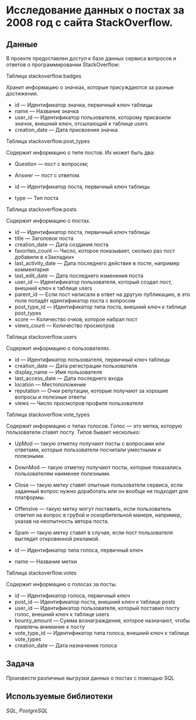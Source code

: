 # Исследование данных о постах за 2008 год с сайта StackOverflow.

## Данные

В проекте предоставлен доступ к базе данных сервиса вопросов и ответов о программировании StackOverflow:  

Таблица stackoverflow.badges

Хранит информацию о значках, которые присуждаются за разные достижения.   
- id — Идентификатор значка, первичный ключ таблицы  
- name — Название значка  
- user_id — Идентификатор пользователя, которому присвоили значок, внешний ключ, отсылающий к таблице users  
- creation_date — Дата присвоения значка    

Таблица stackoverflow.post_types  

Содержит информацию о типе постов. Их может быть два:  
- Question — пост с вопросом;  
- Answer — пост с ответом.  
  
- id — Идентификатор поста, первичный ключ таблицы  
- type — Тип поста  

Таблица stackoverflow.posts    

Содержит информацию о постах.      
- id — Идентификатор поста, первичный ключ таблицы  
- title — Заголовок поста  
- creation_date — Дата создания поста  
- favorites_count — Число, которое показывает, сколько раз пост добавили в «Закладки»  
- last_activity_date — Дата последнего действия в посте, например комментария  
- last_edit_date — Дата последнего изменения поста  
- user_id — Идентификатор пользователя, который создал пост, внешний ключ к таблице users  
- parent_id — Если пост написали в ответ на другую публикацию, в это поле попадёт идентификатор поста с вопросом  
- post_type_id — Идентификатор типа поста, внешний ключ к таблице post_types  
- score — Количество очков, которое набрал пост  
- views_count — Количество просмотров  

Таблица stackoverflow.users  

Содержит информацию о пользователях.    
- id — Идентификатор пользователя, первичный ключ таблицы  
- creation_date	— Дата регистрации пользователя  
- display_name — Имя пользователя  
- last_access_date — Дата последнего входа  
- location — Местоположение  
- reputation — Очки репутации, которые получают за хорошие вопросы и полезные ответы  
- views — Число просмотров профиля пользователя  

Таблица stackoverflow.vote_types 

Содержит информацию о типах голосов. Голос — это метка, которую пользователи ставят посту. Типов бывает несколько:   
- UpMod — такую отметку получают посты с вопросами или ответами, которые пользователи посчитали уместными и полезными.
- DownMod — такую отметку получают посты, которые показались пользователям наименее полезными.  
- Close — такую метку ставят опытные пользователи сервиса, если заданный вопрос нужно доработать или он вообще не подходит для платформы.  
- Offensive — такую метку могут поставить, если пользователь ответил на вопрос в грубой и оскорбительной манере, например, указав на неопытность автора поста.  
- Spam — такую метку ставят в случае, если пост пользователя выглядит откровенной рекламой.  
   
- id — Идентификатор типа голоса, первичный ключ  
- name — Название метки  

Таблица stackoverflow.votes    

Содержит информацию о голосах за посты.     
- id — Идентификатор голоса, первичный ключ  
- post_id — Идентификатор поста, внешний ключ к таблице posts  
- user_id — Идентификатор пользователя, который поставил посту голос, внешний ключ к таблице users  
- bounty_amount	— Сумма вознаграждения, которое назначают, чтобы привлечь внимание к посту  
- vote_type_id — Идентификатор типа голоса, внешний ключ к таблице vote_types  
- creation_date	— Дата назначения голоса  
  

## Задача

Произвести различные выгрузки данных о постах с помощью SQL

## Используемые библиотеки
*SQL*, *PostgreSQL*
